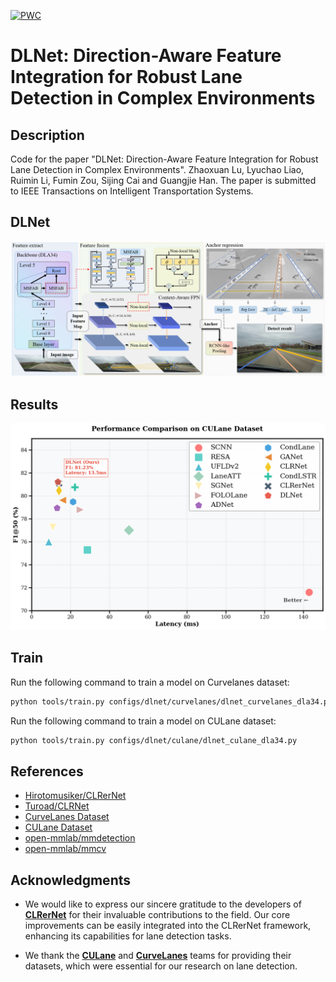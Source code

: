 [![PWC](https://img.shields.io/endpoint.svg?url=https://paperswithcode.com/badge/dlnet-direction-aware-feature-integration-for/lane-detection-on-culane)](https://paperswithcode.com/sota/lane-detection-on-culane?p=dlnet-direction-aware-feature-integration-for)
# DLNet: Direction-Aware Feature Integration for Robust Lane Detection in Complex Environments

## Description

Code for the paper "DLNet: Direction-Aware Feature Integration for Robust Lane Detection in Complex Environments". Zhaoxuan Lu, Lyuchao Liao, Ruimin Li, Fumin Zou, Sijing Cai and Guangjie Han. The paper is submitted to IEEE Transactions on Intelligent Transportation Systems.

## DLNet

![DLNet](https://github.com/RDXiaoLu/DLNet/blob/789f9d315790c2faa76b94bd137a636e9172f890/figs/DLNet.png)

## Results

![Result](https://github.com/RDXiaoLu/DLNet/blob/2b817f3dbdcf0b33d017db9dd87b431dabed0137/figs/result.png)

## Train

Run the following command to train a model on Curvelanes dataset:

```bash
python tools/train.py configs/dlnet/curvelanes/dlnet_curvelanes_dla34.py
```

Run the following command to train a model on CULane dataset:

```bash
python tools/train.py configs/dlnet/culane/dlnet_culane_dla34.py
```

## References
* [Hirotomusiker/CLRerNet](https://github.com/hirotomusiker/CLRerNet.git)
* [Turoad/CLRNet](https://github.com/Turoad/CLRNet/)
* [CurveLanes Dataset](https://github.com/SoulmateB/CurveLanes.git)
* [CULane Dataset](https://xingangpan.github.io/projects/CULane.html)
* [open-mmlab/mmdetection](https://github.com/open-mmlab/mmdetection)
* [open-mmlab/mmcv](https://github.com/open-mmlab/mmcv)

## Acknowledgments  
* We would like to express our sincere gratitude to the developers of [**CLRerNet**](https://github.com/hirotomusiker/CLRerNet.git) for their invaluable contributions to the field. Our core improvements can be easily integrated into the CLRerNet framework, enhancing its capabilities for lane detection tasks.

*  We thank the [**CULane**](https://github.com/SoulmateB/CurveLanes.git) and [**CurveLanes**](https://github.com/SoulmateB/CurveLanes.git) teams for providing their datasets, which were essential for our research on lane detection.
